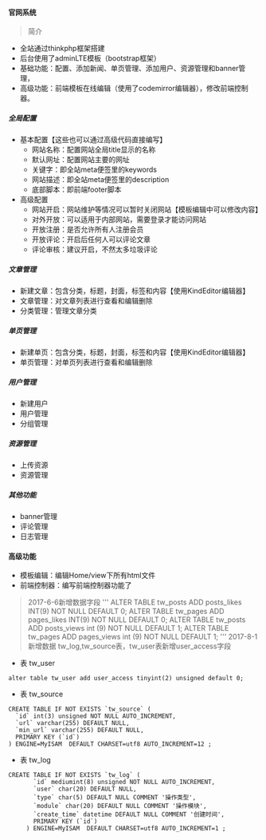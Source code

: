 #### 官网系统

> 简介

* 全站通过thinkphp框架搭建
* 后台使用了adminLTE模板（bootstrap框架）
* 基础功能：配置、添加新闻、单页管理、添加用户、资源管理和banner管理，
* 高级功能：前端模板在线编辑（使用了codemirror编辑器），修改前端控制器。

##### 全局配置

* 基本配置【这些也可以通过高级代码直接编写】
    * 网站名称：配置网站全局title显示的名称
    * 默认网址：配置网站主要的网址
    * 关键字：即全站meta便签里的keywords
    * 网站描述：即全站meta便签里的description
    * 底部脚本：即前端footer脚本
* 高级配置
    * 网站开启：网站维护等情况可以暂时关闭网站【模板编辑中可以修改内容】
    * 对外开放：可以适用于内部网站，需要登录才能访问网站
    * 开放注册：是否允许所有人注册会员
    * 开放评论：开启后任何人可以评论文章
    * 评论审核：建议开启，不然太多垃圾评论 

##### 文章管理

* 新建文章：包含分类，标题，封面，标签和内容【使用KindEditor编辑器】
* 文章管理：对文章列表进行查看和编辑删除
* 分类管理：管理文章分类

##### 单页管理

* 新建单页：包含分类，标题，封面，标签和内容【使用KindEditor编辑器】
* 单页管理：对单页列表进行查看和编辑删除

##### 用户管理

* 新建用户
* 用户管理
* 分组管理

##### 资源管理

* 上传资源
* 资源管理

##### 其他功能

* banner管理
* 评论管理
* 日志管理

#### 高级功能
* 模板编辑：编辑Home/view下所有html文件
* 前端控制器：编写前端控制器功能了

> 2017-6-6新增数据字段
'''
ALTER TABLE tw_posts ADD posts_likes INT(9) NOT NULL DEFAULT 0;
ALTER TABLE tw_pages ADD pages_likes INT(9) NOT NULL DEFAULT 0;
ALTER TABLE tw_posts ADD posts_views int (9) NOT NULL DEFAULT 1;
ALTER TABLE tw_pages ADD pages_views int (9) NOT NULL DEFAULT 1;
'''
> 2017-8-1 新增数据 tw_log,tw_source表，tw_user表新增user_access字段

* 表 tw_user

```
alter table tw_user add user_access tinyint(2) unsigned default 0;
```

* 表 tw_source

```
CREATE TABLE IF NOT EXISTS `tw_source` (
  `id` int(3) unsigned NOT NULL AUTO_INCREMENT,
  `url` varchar(255) DEFAULT NULL,
  `min_url` varchar(255) DEFAULT NULL,
  PRIMARY KEY (`id`)
) ENGINE=MyISAM  DEFAULT CHARSET=utf8 AUTO_INCREMENT=12 ;
```

* 表 tw_log

```
CREATE TABLE IF NOT EXISTS `tw_log` (
       `id` mediumint(8) unsigned NOT NULL AUTO_INCREMENT,
       `user` char(20) DEFAULT NULL,
       `type` char(5) DEFAULT NULL COMMENT '操作类型',
       `module` char(20) DEFAULT NULL COMMENT '操作模块',
       `create_time` datetime DEFAULT NULL COMMENT '创建时间',
       PRIMARY KEY (`id`)
     ) ENGINE=MyISAM  DEFAULT CHARSET=utf8 AUTO_INCREMENT=1 ;
```
